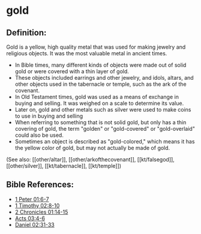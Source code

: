 # gold #

## Definition: ##

Gold is a yellow, high quality metal that was used for making jewelry and religious objects. It was the most valuable metal in ancient times.

* In Bible times, many different kinds of objects were made out of solid gold or were covered with a thin layer of gold.
* These objects included earrings and other jewelry, and idols, altars, and other objects used in the tabernacle or temple, such as the ark of the covenant.
* In Old Testament times, gold was used as a means of exchange in buying and selling. It was weighed on a scale to determine its value.
* Later on, gold and other metals such as silver were used to make coins to use in buying and selling
* When referring to something that is not solid gold, but only has a thin covering of gold, the term "golden" or "gold-covered" or "gold-overlaid" could also be used.
* Sometimes an object is described as "gold-colored," which means it has the yellow color of gold, but may not actually be made of gold.

(See also: [[other/altar]], [[other/arkofthecovenant]], [[kt/falsegod]], [[other/silver]], [[kt/tabernacle]], [[kt/temple]])

## Bible References: ##

* [1 Peter 01:6-7](en/tn/1pe/help/01/06)
* [1 Timothy 02:8-10](en/tn/1ti/help/02/08)
* [2 Chronicles 01:14-15](en/tn/2ch/help/01/14)
* [Acts 03:4-6](en/tn/act/help/03/04)
* [Daniel 02:31-33](en/tn/dan/help/02/31)
